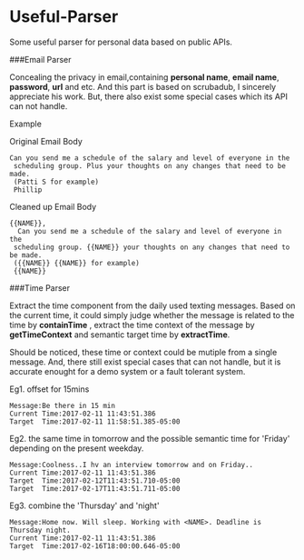 # Useful-Parser
Some useful parser for personal data based  on public APIs.

###Email Parser

Concealing the privacy in email,containing **personal name**, **email name**, **password**, **url** and etc.
And this part is based on scrubadub, I sincerely appreciate his work. But, there also exist some special cases which its API can not handle.           

Example
   
Original Email Body
```
Can you send me a schedule of the salary and level of everyone in the 
 scheduling group. Plus your thoughts on any changes that need to be made. 
 (Patti S for example)
 Phillip
```
 
Cleaned up Email Body
```
{{NAME}},
  Can you send me a schedule of the salary and level of everyone in the 
 scheduling group. {{NAME}} your thoughts on any changes that need to be made. 
 ({{NAME}} {{NAME}} for example)
 {{NAME}} 
 ```

###Time Parser

Extract the time component from the daily used texting messages. Based on the current time, it could simply judge whether the message is related to the time by **containTime** , extract the time context of the message by **getTimeContext** and semantic target time by **extractTime**.

Should be noticed, these time or context could be mutiple from a single message. And, there still exist special cases that can not handle, but it is accurate enought for a demo system or a fault tolerant system.

Eg1. offset for 15mins
```
Message:Be there in 15 min
Current Time:2017-02-11 11:43:51.386 
Target  Time:2017-02-11 11:58:51.385-05:00
```

Eg2. the same time in tomorrow and the possible semantic time for 'Friday' depending on the present weekday.
```
Message:Coolness..I hv an interview tomorrow and on Friday..
Current Time:2017-02-11 11:43:51.386 
Target  Time:2017-02-12T11:43:51.710-05:00
Target  Time:2017-02-17T11:43:51.711-05:00
```


Eg3. combine the 'Thursday' and 'night'
```
Message:Home now. Will sleep. Working with <NAME>. Deadline is Thursday night.
Current Time:2017-02-11 11:43:51.386 
Target  Time:2017-02-16T18:00:00.646-05:00
```